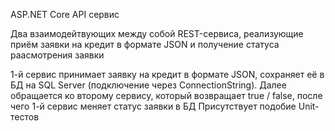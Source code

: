 ASP.NET Core API сервис

Два взаимодейтвующих между собой REST-сервиса, реализующие приём заявки на кредит в формате JSON и получение статуса раасмотрения заявки

1-й сервис принимает заявку на кредит в формате JSON, сохраняет её в БД на SQL Server (подключение через ConnectionString). Далее обращается ко второму сервису, который возвращает
true / false, после чего 1-й сервис меняет статус заявки в БД
Присутствует подобие Unit-тестов
